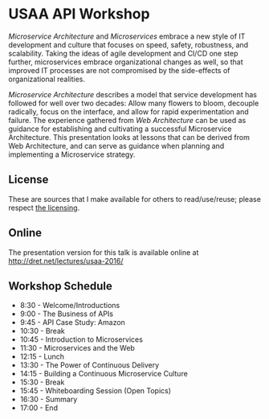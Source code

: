 # USAA API Workshop

*Microservice Architecture* and *Microservices* embrace a new style of IT development and culture that focuses on speed, safety, robustness, and scalability. Taking the ideas of agile development and CI/CD one step further, microservices embrace organizational changes as well, so that improved IT processes are not compromised by the side-effects of organizational realities.

*Microservice Architecture* describes a model that service development has followed for well over two decades: Allow many flowers to bloom, decouple radically, focus on the interface, and allow for rapid experimentation and failure. The experience gathered from *Web Architecture* can be used as guidance for establishing and cultivating a successful Microservice Architecture. This presentation looks at lessons that can be derived from Web Architecture, and can serve as guidance when planning and implementing a Microservice strategy.


## License

These are sources that I make available for others to read/use/reuse; please respect [the licensing](../LICENSE).


## Online

The presentation version for this talk is available online at http://dret.net/lectures/usaa-2016/


## Workshop Schedule

* 8:30 - Welcome/Introductions
* 9:00 - The Business of APIs
* 9:45 - API Case Study: Amazon
* 10:30 - Break
* 10:45 - Introduction to Microservices
* 11:30 - Microservices and the Web
* 12:15 - Lunch
* 13:30 - The Power of Continuous Delivery
* 14:15 - Building a Continuous Microservice Culture
* 15:30 - Break
* 15:45 - Whiteboarding Session (Open Topics)
* 16:30 - Summary
* 17:00 - End
